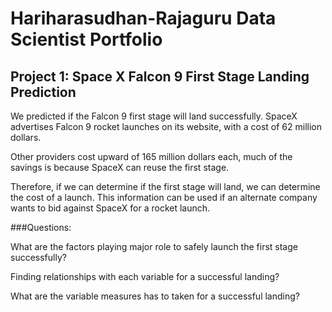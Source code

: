 # Hariharasudhan-Rajaguru Data Scientist Portfolio

## Project 1: Space X Falcon 9 First Stage Landing Prediction

We predicted if the Falcon 9 first stage will land successfully. SpaceX advertises Falcon 9 rocket launches on its website, with a cost of 62 million dollars.

Other providers cost upward of 165 million dollars each, much of the savings is because SpaceX can reuse the first stage. 

Therefore, if we can determine if the first stage will land, we can determine the cost of a launch. This information can be used if an alternate company wants to bid against SpaceX for a rocket launch.

###Questions:

What are the factors playing major role to safely launch the first stage successfully?

Finding relationships with each variable for a successful landing?

What are the variable measures has to taken for a successful landing?


